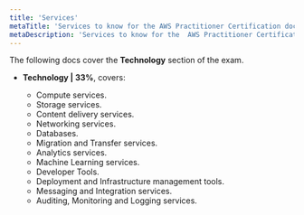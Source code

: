 ```yaml
---
title: 'Services'
metaTitle: 'Services to know for the AWS Practitioner Certification docs.'
metaDescription: 'Services to know for the  AWS Practitioner Certification docs.'
---
```


The following docs cover the **Technology** section of the exam.

- **Technology | 33%**, covers:

  - Compute services.
  - Storage services.
  - Content delivery services.
  - Networking services.
  - Databases.
  - Migration and Transfer services.
  - Analytics services.
  - Machine Learning services.
  - Developer Tools.
  - Deployment and Infrastructure management tools.
  - Messaging and Integration services.
  - Auditing, Monitoring and Logging services.
